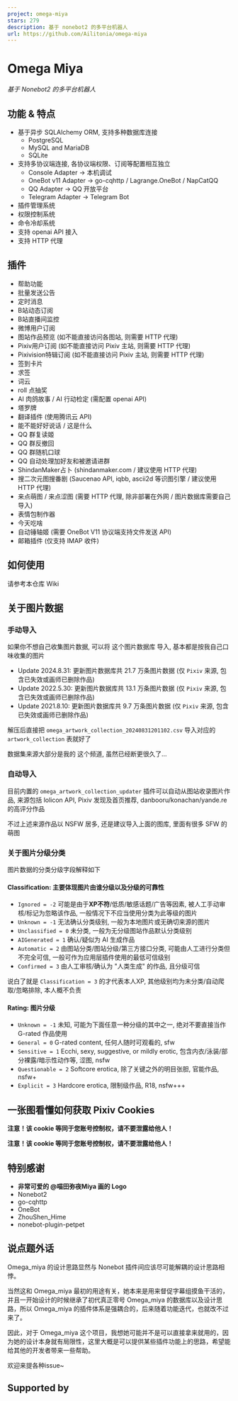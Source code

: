 ```yaml
---
project: omega-miya
stars: 279
description: 基于 nonebot2 的多平台机器人
url: https://github.com/Ailitonia/omega-miya
---
```


Omega Miya
==========

_基于 Nonebot2 的多平台机器人_

  

功能 & 特点
-------

-   基于异步 SQLAlchemy ORM, 支持多种数据库连接
    -   PostgreSQL
    -   MySQL and MariaDB
    -   SQLite
-   支持多协议端连接, 各协议端权限、订阅等配置相互独立
    -   Console Adapter -> 本机调试
    -   OneBot v11 Adapter -> go-cqhttp / Lagrange.OneBot / NapCatQQ
    -   QQ Adapter -> QQ 开放平台
    -   Telegram Adapter -> Telegram Bot
-   插件管理系统
-   权限控制系统
-   命令冷却系统
-   支持 openai API 接入
-   支持 HTTP 代理

插件
--

-   帮助功能
-   批量发送公告
-   定时消息
-   B站动态订阅
-   B站直播间监控
-   微博用户订阅
-   图站作品预览 (如不能直接访问各图站, 则需要 HTTP 代理)
-   Pixiv用户订阅 (如不能直接访问 Pixiv 主站, 则需要 HTTP 代理)
-   Pixivision特辑订阅 (如不能直接访问 Pixiv 主站, 则需要 HTTP 代理)
-   签到卡片
-   求签
-   词云
-   roll 点抽奖
-   AI 肉鸽故事 / AI 行动检定 (需配置 openai API)
-   塔罗牌
-   翻译插件 (使用腾讯云 API)
-   能不能好好说话 / 这是什么
-   QQ 群复读姬
-   QQ 群反撤回
-   QQ 群随机口球
-   QQ 自动处理加好友和被邀请进群
-   ShindanMaker占卜 (shindanmaker.com / 建议使用 HTTP 代理)
-   搜二次元图搜番剧 (Saucenao API, iqbb, ascii2d 等识图引擎 / 建议使用 HTTP 代理)
-   来点萌图 / 来点涩图 (需要 HTTP 代理, 除非部署在外网 / 图片数据库需要自己导入)
-   表情包制作器
-   今天吃啥
-   自动锤轴姬 (需要 OneBot V11 协议端支持文件发送 API)
-   邮箱插件 (仅支持 IMAP 收件)

如何使用
----

请参考本仓库 Wiki

关于图片数据
------

### 手动导入

如果你不想自己收集图片数据, 可以将 这个图片数据库 导入, 基本都是按我自己口味收集的图片

-   Update 2024.8.31: 更新图片数据库共 21.7 万条图片数据 (仅 `Pixiv` 来源, 包含已失效或画师已删除作品)
-   Update 2022.5.30: 更新图片数据库共 13.1 万条图片数据 (仅 `Pixiv` 来源, 包含已失效或画师已删除作品)
-   Update 2021.8.10: 更新图片数据库共 9.7 万条图片数据 (仅 `Pixiv` 来源, 包含已失效或画师已删除作品)

解压后直接把 `omega_artwork_collection_20240831201102.csv` 导入对应的 `artwork_collection` 表就好了

数据集来源大部分是我的 这个频道, 虽然已经断更很久了...

### 自动导入

目前内置的 `omega_artwork_collection_updater` 插件可以自动从图站收录图片作品, 来源包括 lolicon API, Pixiv 发现及首页推荐, danbooru/konachan/yande.re 的高评分作品

不过上述来源作品以 NSFW 居多, 还是建议导入上面的图库, 里面有很多 SFW 的萌图

### 关于图片分级分类

图片数据的分类分级字段解释如下

#### Classification: 主要体现图片由谁分级以及分级的**可靠性**

-   `Ignored = -2` 可能是由于**XP不符**/低质/敏感话题/广告等因素, 被人工手动审核/标记为忽略该作品, 一般情况下不应当使用分类为此等级的图片
-   `Unknown = -1` 无法确认分类级别, 一般为本地图片或无确切来源的图片
-   `Unclassified = 0` 未分类, 一般为无分级图站作品默认分类级别
-   `AIGenerated = 1` 确认/疑似为 AI 生成作品
-   `Automatic = 2` 由图站分类/图站分级/第三方接口分类, 可能由人工进行分类但不完全可信, 一般可作为应用层插件使用的最低可信级别
-   `Confirmed = 3` 由人工审核/确认为 "人类生成" 的作品, 且分级可信

说白了就是 `Classification = 3` 的才代表本人XP, 其他级别均为未分类/自动爬取/忽略排除, 本人概不负责

#### Rating: 图片分级

-   `Unknown = -1` 未知, 可能为下面任意一种分级的其中之一, 绝对不要直接当作 G-rated 作品使用
-   `General = 0` G-rated content, 任何人随时可观看的, sfw
-   `Sensitive = 1` Ecchi, sexy, suggestive, or mildly erotic, 包含内衣/泳装/部分裸露/暗示性动作等, 涩图, nsfw
-   `Questionable = 2` Softcore erotica, 除了关键之外的明目张胆, 官能作品, nsfw+
-   `Explicit = 3` Hardcore erotica, 限制级作品, R18, nsfw+++

一张图看懂如何获取 Pixiv Cookies
-----------------------

**注意！该 cookie 等同于您账号控制权，请不要泄露给他人！**

**注意！该 cookie 等同于您账号控制权，请不要泄露给他人！**

特别感谢
----

-   **非常可爱的 @喵田弥夜Miya 画的 Logo**
-   Nonebot2
-   go-cqhttp
-   OneBot
-   ZhouShen\_Hime
-   nonebot-plugin-petpet

说点题外话
-----

Omega\_miya 的设计思路显然与 Nonebot 插件间应该尽可能解耦的设计思路相悖。

当然这和 Omega\_miya 最初的用途有关，她本来是用来督促字幕组摸鱼干活的，并且一开始设计的时候继承了初代真正零号 Omega\_miya 的数据库以及设计思路，所以 Omega\_miya 的插件体系是强耦合的，后来随着功能迭代，也就改不过来了。

因此，对于 Omega\_miya 这个项目，我想她可能并不是可以直接拿来就用的，因为她的设计本身就有局限性，这里大概是可以提供某些插件功能上的思路，希望能给其他的开发者带来一些帮助。

欢迎来提各种issue~

Supported by
------------
